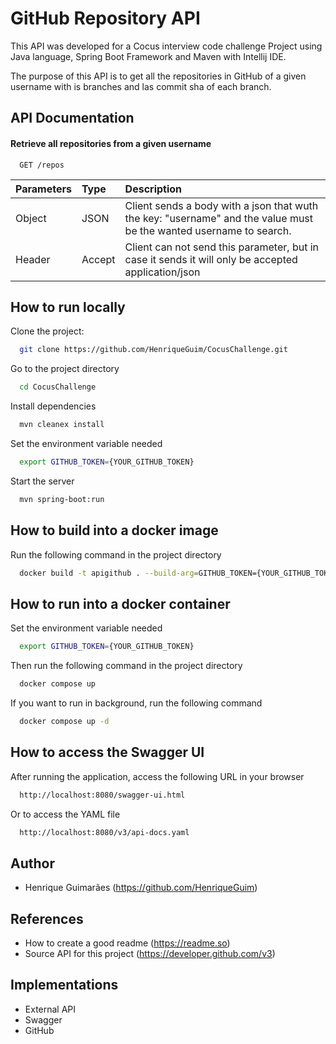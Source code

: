 # GitHub Repository API

This API was developed for a Cocus interview code challenge Project using Java language,
Spring Boot Framework and Maven with Intellij IDE.

The purpose of this API is to get all the repositories in GitHub of a given username with is branches and las commit sha of each branch.


## API Documentation

#### Retrieve all repositories from a given username

```http
  GET /repos
```

| Parameters  | Type   | Description                                                                                                         |
|:------------|:-------|:--------------------------------------------------------------------------------------------------------------------|
| Object      | JSON   | Client sends a body with a json that wuth the key: "username" and  the value must be the wanted username to search. |
| Header      | Accept | Client can not send this parameter, but in case it sends it will only be accepted application/json                  |

## How to run locally

Clone the project: 

```bash
  git clone https://github.com/HenriqueGuim/CocusChallenge.git
```

Go to the project directory

```bash
  cd CocusChallenge
```

Install dependencies

```bash
  mvn cleanex install
```

Set the environment variable needed

```bash
  export GITHUB_TOKEN={YOUR_GITHUB_TOKEN}
```

Start the server

```bash
  mvn spring-boot:run
```



## How to build into a docker image
Run the following command in the project directory
```bash
  docker build -t apigithub . --build-arg=GITHUB_TOKEN={YOUR_GITHUB_TOKEN}
```

## How to run into a docker container
Set the environment variable needed

```bash
  export GITHUB_TOKEN={YOUR_GITHUB_TOKEN}
```
Then run the following command in the project directory
```bash
  docker compose up 
```
If you want to run in background, run the following command
```bash
  docker compose up -d
```

## How to access the Swagger UI
After running the application, access the following URL in your browser
```bash
  http://localhost:8080/swagger-ui.html
```
Or to access the YAML file
```bash
  http://localhost:8080/v3/api-docs.yaml
```


## Author

- Henrique Guimarães (https://github.com/HenriqueGuim)


## References

- How to create a good readme (https://readme.so)
- Source API for this project (https://developer.github.com/v3)

## Implementations
- External API
- Swagger
- GitHub